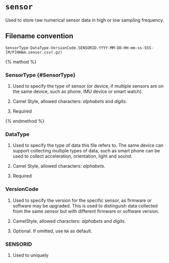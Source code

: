 # `sensor`

Used to store raw numerical sensor data in high or low sampling frequency.

## Filename convention

    SensorType-DataType-VersionCode.SENSORID.YYYY-MM-DD-HH-mm-ss-SSS-[M/P]HHmm.sensor.csv(.gz)

{% method %}

### SensorType {#SensorType}

1. Used to specify the type of sensor (or device, if multiple sensors are on the same device, such as phone, IMU device or smart watch).

2. Camel Style, allowed characters: *alphabets* and *digits*.

3. Required

{% endmethod %}

### DataType

1. Used to specify the type of data this file refers to. The same device can support collecting multiple types of data, such as smart phone can be used to collect acceleration, orientation, light and sound.

2. Camel Style, allowed characters: *alphabets*.

3. Required

### VersionCode

1. Used to specify the version for the specific sensor, as firmware or software may be upgraded. This is used to distinguish data collected from the same sensor but with different firmware or software version.

2. CamelStyle, allowed characters: *alphabets* and *digits*.

3. Optional. If omitted, use `NA` as default.

### SENSORID

1. Used to uniquely 
